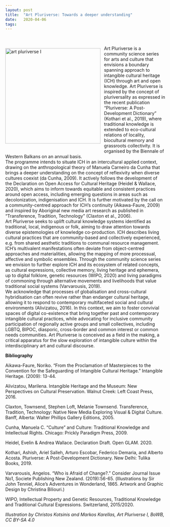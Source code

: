 ```yaml
---
layout: post
title:  "Art Pluriverse: Towards a deeper understanding"
date:   2020-04-06
tags:
---
```




<br>

<p><img src="https://mziku.github.io/images/BOWB_INTANGIBLE-CULTURE-TEXTILES_cc by sa 4.0 Christos Kotsinis%2C Markos Karellas.jpg" style="margin-top:2mm; margin-right:3mm; margin-bottom:5mm; margin-left:0;" alt="art pluriverse I" width="300" height="" align="left"></p> Art Pluriverse is a community science series for arts and culture that envisions a boundary spanning approach to intangible cultural heritage (ICH) through art and open knowledge. Art Pluriverse is inspired by the concept of pluriversality as expressed in the recent publication “Pluriverse: A Post-Development Dictionary” (Kothari et al., 2019), where traditional knowledge is extended to eco-cultural relations of locality, biocultural memory and grassroots collectivity. It is organised by the Biennale of Western Balkans on an annual basis.  
<br>
The programme intends to situate ICH in an intercultural applied context, drawing on the anthropological theory of Manuela Carneiro da Cunha that brings a deeper understanding on the concept of reflexivity when diverse cultures coexist (da Cunha, 2009). It actively follows the development of the Declaration on Open Access for Cultural Heritage (Heidel & Wallace, 2020), which aims to inform towards equitable and consistent practices around open access, including emerging questions in areas such as decolonization, indigenisation and ICH. It is further motivated by the call on a community-centred approach for ICH’s continuity (Aikawa-Faure, 2009) and inspired by Aboriginal new media art research as published in “Transference, Tradition, Technology” (Claxton et al., 2006).  
<br>
Art Pluriverse seeks to uplift cultural knowledge systems identified as traditional, local, indigenous or folk, aiming to draw attention towards diverse epistemologies of knowledge co-production. ICH describes living cultural practices that are community-based and collectively experienced, e.g. from shared aesthetic traditions to communal resource management. ICH’s multivalent manifestations often deviate from object-centred approaches and materialities, allowing the mapping of more processual, affective and symbolic ensembles. Through the community science series we envision to further explore ICH and its ecosystem of related concepts, as cultural expressions, collective memory, living heritage and ephemera, up to digital folklore, genetic resources (WIPO, 2020) and living paradigms of commoning through alternative movements and livelihoods that value traditional social systems (Varvarousis, 2019).  
<br>
We acknowledge that processes of globalisation and cross-cultural hybridisation can often revive rather than endanger cultural heritage, allowing it to respond to contemporary multifaceted social and cultural environments (Alivizatou, 2016). In this context, we aim to foster convivial spaces of digital co-existence that bring together past and contemporary intangible cultural practices, while advocating for inclusive community participation of regionally active groups and small collectives, including LGBTQ, BIPOC, diasporic, cross-border and common interest or common needs communities. Art Pluriverse is conceived as a field in the making, a critical apparatus for the slow exploration of intangible culture within the interdisciplinary art and cultural discourse.  


**Bibliography**

Aikawa-Faure, Noriko. “From the Proclamation of Masterpieces to the Convention for the Safeguarding of Intangible Cultural Heritage.” Intangible Heritage. (2009): 13-44.  
 
Alivizatou, Marilena. Intangible Heritage and the Museum: New Perspectives on Cultural Preservation. Walnut Creek: Left Coast Press, 2016.  

Claxton, Townsend, Stephen Loft, Melanie Townsend. Transference, Tradition, Technology: Native New Media Exploring Visual & Digital Culture. Banff, Alberta: Walter Phillips Gallery Editions, 2005.  

Cunha, Manuela C. “Culture” and Culture: Traditional Knowledge and Intellectual Rights. Chicago: Prickly Paradigm Press, 2009.  

Heidel, Evelin & Andrea Wallace. Declaration Draft. Open GLAM. 2020.  

Kothari, Ashish, Ariel Salleh, Arturo Escobar, Federico Demaria, and Alberto Acosta. Pluriverse: A Post-Development Dictionary. New Delhi: Tulika Books, 2019.  

Varvarousis, Angelos. “Who is Afraid of Change?.” Consider Journal Issue No1, Societe Publishing New Zealand. (2019):56-65. (Ιllustrations by Sir John Tenniel, Alice’s Adventures in Wonderland, 1865. Artwork and Graphic Design by Christina Biliouri.)   

WIPO, Intellectual Property and Genetic Resources, Traditional Knowledge and Traditional Cultural Expressions. Switzerland, 2015/2020.  

*Illustration by Christos Kotsinis and Markos Karellas, Art Pluriverse I, BoWB, CC BY-SA 4.0*
